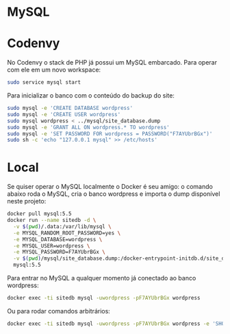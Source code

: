 MySQL
======

# Codenvy

No Codenvy o stack de PHP já possui um MySQL embarcado. Para operar com ele em um novo workspace:

```sh
sudo service mysql start
```

Para inicializar o banco com o conteúdo do backup do site:

```sh
sudo mysql -e 'CREATE DATABASE wordpress'
sudo mysql -e 'CREATE USER wordpress'
sudo mysql wordpress < ../mysql/site_database.dump
sudo mysql -e 'GRANT ALL ON wordpress.* TO wordpress'
sudo mysql -e 'SET PASSWORD FOR wordpress = PASSWORD("F7AYUbrBGx")'
sudo sh -c 'echo "127.0.0.1 mysql" >> /etc/hosts'
```

# Local

Se quiser operar o MySQL localmente o Docker é seu amigo: o comando abaixo roda o MySQL, cria o banco wordpress e importa o dump disponível neste projeto:

```sh
docker pull mysql:5.5
docker run --name sitedb -d \
  -v $(pwd)/.data:/var/lib/mysql \
  -e MYSQL_RANDOM_ROOT_PASSWORD=yes \
  -e MYSQL_DATABASE=wordpress \
  -e MYSQL_USER=wordpress \
  -e MYSQL_PASSWORD=F7AYUbrBGx \
  -v $(pwd)/mysql/site_database.dump:/docker-entrypoint-initdb.d/site_database.sql \
  mysql:5.5
```

Para entrar no MySQL a qualquer momento já conectado ao banco wordpress:

```sh
docker exec -ti sitedb mysql -uwordpress -pF7AYUbrBGx wordpress
```

Ou para rodar comandos arbitrários:

```sh
docker exec -ti sitedb mysql -uwordpress -pF7AYUbrBGx wordpress -e 'SHOW TABLES;'
```
